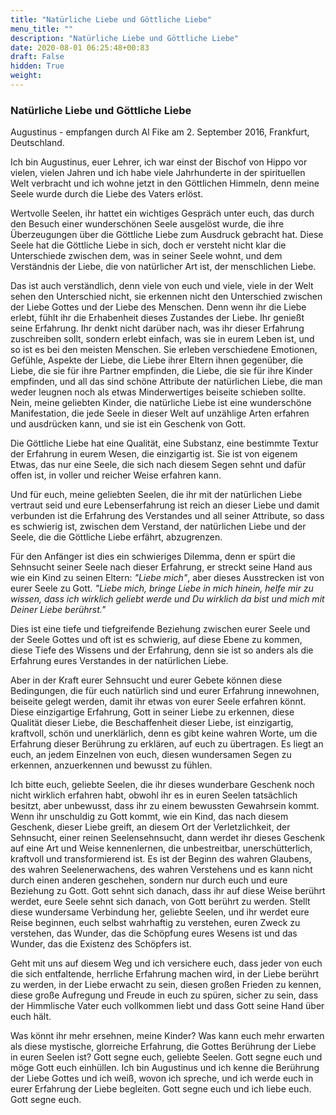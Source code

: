 ```yaml
---
title: "Natürliche Liebe und Göttliche Liebe"
menu_title: ""
description: "Natürliche Liebe und Göttliche Liebe"
date: 2020-08-01 06:25:48+00:83
draft: False
hidden: True
weight:
---
```

### Natürliche Liebe und Göttliche Liebe

Augustinus - empfangen durch Al Fike am 2. September 2016, Frankfurt, Deutschland.

Ich bin Augustinus, euer Lehrer, ich war einst der Bischof von Hippo vor vielen, vielen Jahren und ich habe viele Jahrhunderte in der spirituellen Welt verbracht und ich wohne jetzt in den Göttlichen Himmeln, denn meine Seele wurde durch die Liebe des Vaters erlöst.

Wertvolle Seelen, ihr hattet ein wichtiges Gespräch unter euch, das durch den Besuch einer wunderschönen Seele ausgelöst wurde, die ihre Überzeugungen über die Göttliche Liebe zum Ausdruck gebracht hat. Diese Seele hat die Göttliche Liebe in sich, doch er versteht nicht klar die Unterschiede zwischen dem, was in seiner Seele wohnt, und dem Verständnis der Liebe, die von natürlicher Art ist, der menschlichen Liebe.

Das ist auch verständlich, denn viele von euch und viele, viele in der Welt sehen den Unterschied nicht, sie erkennen nicht den Unterschied zwischen der Liebe Gottes und der Liebe des Menschen. Denn wenn ihr die Liebe erlebt, fühlt ihr die Erhabenheit dieses Zustandes der Liebe. Ihr genießt seine Erfahrung. Ihr denkt nicht darüber nach, was ihr dieser Erfahrung zuschreiben sollt, sondern erlebt einfach, was sie in eurem Leben ist, und so ist es bei den meisten Menschen. Sie erleben verschiedene Emotionen, Gefühle, Aspekte der Liebe, die Liebe ihrer Eltern ihnen gegenüber, die Liebe, die sie für ihre Partner empfinden, die Liebe, die sie für ihre Kinder empfinden, und all das sind schöne Attribute der natürlichen Liebe, die man weder leugnen noch als etwas Minderwertiges beiseite schieben sollte. Nein, meine geliebten Kinder, die natürliche Liebe ist eine wunderschöne Manifestation, die jede Seele in dieser Welt auf unzählige Arten erfahren und ausdrücken kann, und sie ist ein Geschenk von Gott.

Die Göttliche Liebe hat eine Qualität, eine Substanz, eine bestimmte Textur der Erfahrung in eurem Wesen, die einzigartig ist. Sie ist von eigenem Etwas, das nur eine Seele, die sich nach diesem Segen sehnt und dafür offen ist, in voller und reicher Weise erfahren kann.

Und für euch, meine geliebten Seelen, die ihr mit der natürlichen Liebe vertraut seid und eure Lebenserfahrung ist reich an dieser Liebe und damit verbunden ist die Erfahrung des Verstandes und all seiner Attribute, so dass es schwierig ist, zwischen dem Verstand, der natürlichen Liebe und der Seele, die die Göttliche Liebe erfährt, abzugrenzen.

Für den Anfänger ist dies ein schwieriges Dilemma, denn er spürt die Sehnsucht seiner Seele nach dieser Erfahrung, er streckt seine Hand aus wie ein Kind zu seinen Eltern: *"Liebe mich"*, aber dieses Ausstrecken ist von eurer Seele zu Gott. *"Liebe mich, bringe Liebe in mich hinein, helfe mir zu wissen, dass ich wirklich geliebt werde und Du wirklich da bist und mich mit Deiner Liebe berührst."*

Dies ist eine tiefe und tiefgreifende Beziehung zwischen eurer Seele und der Seele Gottes und oft ist es schwierig, auf diese Ebene zu kommen, diese Tiefe des Wissens und der Erfahrung, denn sie ist so anders als die Erfahrung eures Verstandes in der natürlichen Liebe.

Aber in der Kraft eurer Sehnsucht und eurer Gebete können diese Bedingungen, die für euch natürlich sind und eurer Erfahrung innewohnen, beiseite gelegt werden, damit ihr etwas von eurer Seele erfahren könnt. Diese einzigartige Erfahrung, Gott in seiner Liebe zu erkennen, diese Qualität dieser Liebe, die Beschaffenheit dieser Liebe, ist einzigartig, kraftvoll, schön und unerklärlich, denn es gibt keine wahren Worte, um die Erfahrung dieser Berührung zu erklären, auf euch zu übertragen. Es liegt an euch, an jedem Einzelnen von euch, diesen wundersamen Segen zu erkennen, anzuerkennen und bewusst zu fühlen.

Ich bitte euch, geliebte Seelen, die ihr dieses wunderbare Geschenk noch nicht wirklich erfahren habt, obwohl ihr es in euren Seelen tatsächlich besitzt, aber unbewusst, dass ihr zu einem bewussten Gewahrsein kommt. Wenn ihr unschuldig zu Gott kommt, wie ein Kind, das nach diesem Geschenk, dieser Liebe greift, an diesem Ort der Verletzlichkeit, der Sehnsucht, einer reinen Seelensehnsucht, dann werdet ihr dieses Geschenk auf eine Art und Weise kennenlernen, die unbestreitbar, unerschütterlich, kraftvoll und transformierend ist. Es ist der Beginn des wahren Glaubens, des wahren Seelenerwachens, des wahren Verstehens und es kann nicht durch einen anderen geschehen, sondern nur durch euch und eure Beziehung zu Gott. Gott sehnt sich danach, dass ihr auf diese Weise berührt werdet, eure Seele sehnt sich danach, von Gott berührt zu werden. Stellt diese wundersame Verbindung her, geliebte Seelen, und ihr werdet eure Reise beginnen, euch selbst wahrhaftig zu verstehen, euren Zweck zu verstehen, das Wunder, das die Schöpfung eures Wesens ist und das Wunder, das die Existenz des Schöpfers ist.

Geht mit uns auf diesem Weg und ich versichere euch, dass jeder von euch die sich entfaltende, herrliche Erfahrung machen wird, in der Liebe berührt zu werden, in der Liebe erwacht zu sein, diesen großen Frieden zu kennen, diese große Aufregung und Freude in euch zu spüren, sicher zu sein, dass der Himmlische Vater euch vollkommen liebt und dass Gott seine Hand über euch hält.

Was könnt ihr mehr ersehnen, meine Kinder? Was kann euch mehr erwarten als diese mystische, glorreiche Erfahrung, die Gottes Berührung der Liebe in euren Seelen ist? Gott segne euch, geliebte Seelen. Gott segne euch und möge Gott euch einhüllen. Ich bin Augustinus und ich kenne die Berührung der Liebe Gottes und ich weiß, wovon ich spreche, und ich werde euch in eurer Erfahrung der Liebe begleiten. Gott segne euch und ich liebe euch. Gott segne euch.
